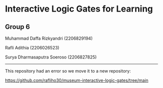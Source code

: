 # Interactive Logic Gates for Learning

## Group 6
Muhammad Daffa Rizkyandri  (2206829194)

Rafli Adithia (2206026523)

Surya Dharmasaputra Soeroso (2206827825)

---
This repository had an error so we move it to a new repository:

https://github.com/rafliho30/museum-interactive-logic-gates/tree/main

